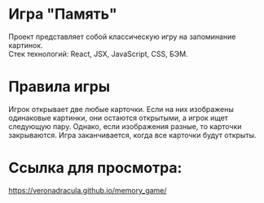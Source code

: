 # Игра "Память"  
Проект представляет собой классическую игру на запоминание картинок.  
Стек технологий: React, JSX, JavaScript, CSS, БЭМ.  

# Правила игры  
Игрок открывает две любые карточки. Если на них изображены одинаковые картинки, они остаются открытыми, а игрок ищет следующую пару. Однако, если изображения разные, то карточки закрываются. Игра заканчивается, когда все карточки будут открыты.  

# Ссылка для просмотра:
https://veronadracula.github.io/memory_game/
